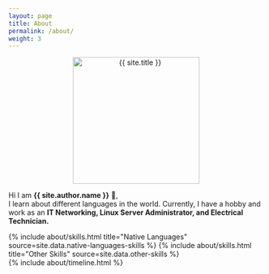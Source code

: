 ```yaml
---
layout: page
title: About
permalink: /about/
weight: 3
---
```


<p align="center">
<img src="{{ site.author.image }}" alt="{{ site.title }}" width="250px" height="250px" class="circle-image wow animated zoomIn" data-wow-delay=".1s">
<br>

Hi I am <b>{{ site.author.name }}</b> :wave:,<br>
I learn about different languages in the world. Currently, I have a hobby and work as an <b>IT Networking, Linux Server Administrator, and Electrical Technician.</b>
</p>

<div class="row">
{% include about/skills.html title="Native Languages" source=site.data.native-languages-skills %}
{% include about/skills.html title="Other Skills" source=site.data.other-skills %}
</div>

<div class="row">
{% include about/timeline.html %}
</div>